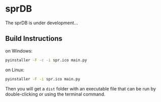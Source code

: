 # sprDB

The sprDB is under development...

## Build Instructions
on Windows:
```bash
pyinstaller -F -c -i spr.ico main.py
```

on Linux:
```bash
pyinstaller -F -i spr.ico main.py
```

Then you will get a `dist` folder with an executable file that can be run by double-clicking or using the terminal command.
